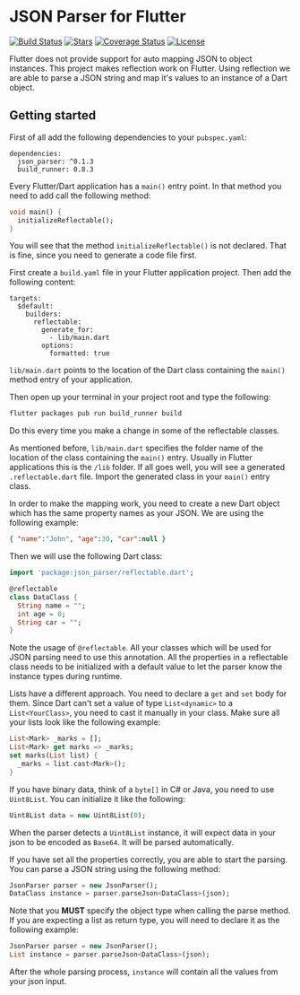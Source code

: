 # JSON Parser for Flutter
[![Build Status](https://travis-ci.org/gi097/json_parser.svg?branch=develop)](https://travis-ci.org/gi097/json_parser)
[![Stars](http://starveller.sigsev.io/api/repos/gi097/json_parser/badge)](http://starveller.sigsev.io/gi097/json_parser)
[![Coverage Status](https://coveralls.io/repos/github/gi097/json_parser/badge.svg?branch=develop)](https://coveralls.io/github/gi097/json_parser?branch=develop)
[![License](https://img.shields.io/badge/License-GPL%20v3-blue.svg)](LICENSE)

Flutter does not provide support for auto mapping JSON to object instances.
This project makes reflection work on Flutter. Using reflection we are able 
to parse a JSON string and map it's values to an instance of a Dart object.

## Getting started
First of all add the following dependencies to your `pubspec.yaml`:

```
dependencies:
  json_parser: ^0.1.3
  build_runner: 0.8.3
```

Every Flutter/Dart application has a `main()` entry point. In that method
you need to add call the following method:

```dart
void main() {
  initializeReflectable();
}
```

You will see that the method `initializeReflectable()` is not declared. That is
fine, since you need to generate a code file first.

First create a `build.yaml` file in your Flutter application project. Then add the
following content:

```
targets:
  $default:
    builders:
      reflectable:
        generate_for:
          - lib/main.dart
        options:
          formatted: true
```

`lib/main.dart` points to the location of the Dart class containing the `main()`
method entry of your application.

Then open up your terminal in your project root and type the following:

```bash
flutter packages pub run build_runner build
```

Do this every time you make a change in some of the reflectable classes.

As mentioned before, `lib/main.dart` specifies the folder name of the location of
the class containing the `main()` entry. Usually in Flutter applications this is
the `/lib` folder. If all goes well, you will see a generated `.reflectable.dart`
file. Import the generated class in your `main()` entry class.

In order to make the mapping work, you need to create a new Dart object which
has the same property names as your JSON. We are using the following example:

```json
{ "name":"John", "age":30, "car":null }
```

Then we will use the following Dart class:

```dart
import 'package:json_parser/reflectable.dart';

@reflectable
class DataClass {
  String name = "";
  int age = 0;
  String car = "";
}
```

Note the usage of `@reflectable`. All your classes which will be used for JSON
parsing need to use this annotation. All the properties in a reflectable class 
needs to be initialized with a default value to let the parser know the
instance types during runtime.

Lists have a different approach. You need to declare a `get` and `set` body for 
them. Since Dart can't set a value of type `List<dynamic>` to a `List<YourClass>`,
you need to cast it manually in your class. Make sure all your lists look like
the following example:

```dart
List<Mark> _marks = [];
List<Mark> get marks => _marks;
set marks(List list) {
  _marks = list.cast<Mark>();
}
```

If you have binary data, think of a `byte[]` in C# or Java, you need to use
`Uint8List`. You can initialize it like the following:

```dart
Uint8List data = new Uint8List(0);
```

When the parser detects a `Uint8List` instance, it will expect data in your
json to be encoded as `Base64`. It will be parsed automatically.

If you have set all the properties correctly, you are able to start the parsing. 
You can parse a JSON string using the following method:

```dart
JsonParser parser = new JsonParser();
DataClass instance = parser.parseJson<DataClass>(json);
```

Note that you **MUST** specify the object type when calling the parse method. 
If you are expecting a list as return type, you will need to declare it as the 
following example:

```dart
JsonParser parser = new JsonParser();
List instance = parser.parseJson<DataClass>(json);
```

After the whole parsing process, `instance`  will contain all the values from
your json input.

